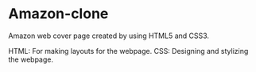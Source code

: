 # Amazon-clone
Amazon web cover page  created by using HTML5 and CSS3.

HTML: For making layouts for the webpage.
CSS: Designing and stylizing the webpage.
